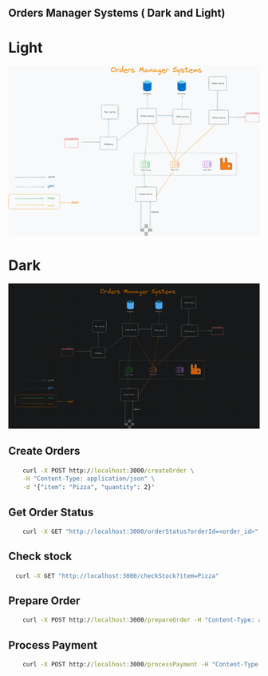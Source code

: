 ## Orders Manager Systems ( Dark and Light)

# Light
![Image](docs/oms_light.png)


# Dark
![Image](docs/oms_dark.png)

## Create Orders
```cmd
    curl -X POST http://localhost:3000/createOrder \
    -H "Content-Type: application/json" \
    -d '{"item": "Pizza", "quantity": 2}'
```

##  Get Order Status
```cmd
    curl -X GET "http://localhost:3000/orderStatus?orderId=<order_id>"

```

##  Check stock
```cmd
  curl -X GET "http://localhost:3000/checkStock?item=Pizza"

```

##  Prepare Order
```cmd
    curl -X POST http://localhost:3000/prepareOrder -H "Content-Type: application/json" -d '{"orderId": "<order_id>", "item": "Pizza", "quantity": 2}'
```
## Process Payment
```cmd
    curl -X POST http://localhost:3000/processPayment -H "Content-Type: application/json" -d '{"orderId": "<order_id>", "amount": 19.99}'
```